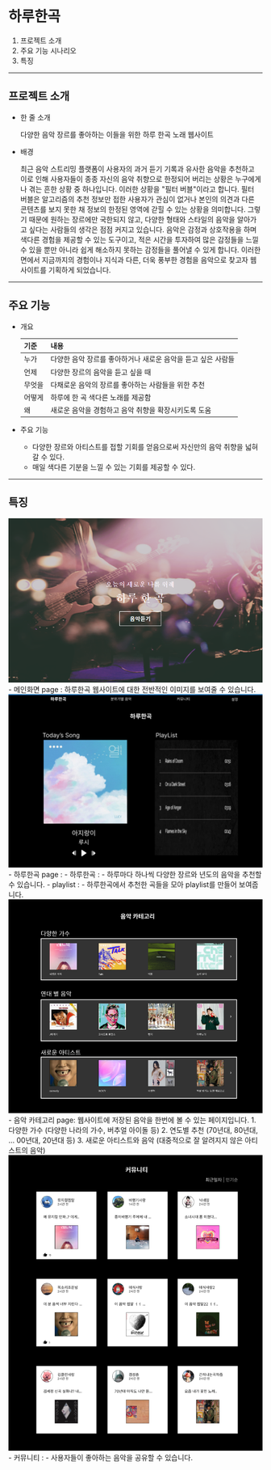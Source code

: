 # 하루한곡

1. 프로젝트 소개
2. 주요 기능 시나리오
3. 특징

---

## 프로젝트 소개

- 한 줄 소개
    
    다양한 음악 장르를 좋아하는 이들을 위한 하루 한곡 노래 웹사이트
    
- 배경
    
     최근 음악 스트리밍 플랫폼이 사용자의 과거 듣기 기록과 유사한 음악을 추천하고 이로 인해 사용자들이 종종 자신의 음악 취향으로 한정되어 버리는 상황은 누구에게나 겪는 흔한 상황 중 하나입니다.  이러한 상황을 "필터 버블"이라고 합니다. 필터 버블은 알고리즘의 추천 정보만 접한 사용자가 관심이 없거나 본인의 의견과 다른 콘텐츠를 보지 못한 채 정보의 한정된 영역에 갇힐 수 있는 상황을 의미합니다.
  그렇기 때문에 원하는 장르에만 국한되지 않고, 다양한 형태와 스타일의 음악을 알아가고 싶다는 사람들의 생각은 점점 커지고 있습니다. 음악은 감정과 상호작용을 하며 색다른 경험을 제공할 수 있는 도구이고, 적은 시간을 투자하여 많은 감정들을 느낄 수 있을 뿐만 아니라 쉽게 해소하지 못하는 감정들을 풀어낼 수 있게 합니다. 
 이러한 면에서 지금까지의 경험이나 지식과 다른, 더욱 풍부한 경험을 음악으로 찾고자 웹사이트를 기획하게 되었습니다.


---

## 주요 기능

- 개요
    
    | 기준 | 내용 |
    | --- | --- |
    | 누가 | 다양한 음악 장르를 좋아하거나 새로운 음악을 듣고 싶은 사람들 |
    | 언제 | 다양한 장르의 음악을 듣고 싶을 때 |
    | 무엇을 | 다채로운 음악의 장르를 좋아하는 사람들을 위한 추천 |
    | 어떻게 | 하루에 한 곡 색다른 노래를 제공함 |
    | 왜 | 새로운 음악을 경험하고 음악 취향을 확장시키도록 도움 |

- 주요 기능
  - 다양한 장르와 아티스트를 접할 기회를 얻음으로써 자신만의 음악 취향을 넓혀갈 수 있다.
  - 매일 색다른 기분을 느낄 수 있는 기회를 제공할 수 있다.

---

## 특징

<img src="images/mdImg/figma0.PNG" width="600">
- 메인화면 page : 
하루한곡 웹사이트에 대한 전반적인 이미지를 보여줄 수 있습니다.

<img src="images/mdImg/figma1.png" width="600">
- 하루한곡 page :
 - 하루한곡 :
	- 하루마다 하나씩 다양한 장르와 년도의 음악을 추천할 수 있습니다. 
 - playlist :
	- 하루한곡에서 추천한 곡들을 모아 playlist를 만들어 보여줍니다.

<img src="images/mdImg/figma2.png" width="600">
- 음악 카테고리 page: 웹사이트에 저장된 음악을 한번에 볼 수 있는 페이지입니다.
 1. 다양한 가수 (다양한 나라의 가수, 버추얼 아이돌 등)
 2. 연도별 추천 (70년대, 80년대, … 00년대, 20년대 등)
 3. 새로운 아티스트와 음악 (대중적으로 잘 알려지지 않은 아티스트의 음악) 

<img src="images/mdImg/figma3.png" width="600">
- 커뮤니티 : 
	- 사용자들이 좋아하는 음악을 공유할 수 있습니다.
